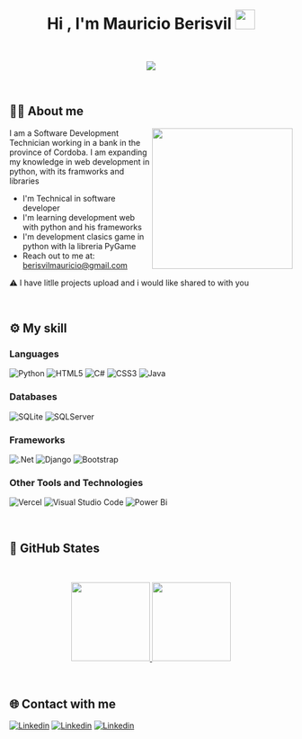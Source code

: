 <h1 align="center">Hi , I'm Mauricio Berisvil <img src="https://media.giphy.com/media/hvRJCLFzcasrR4ia7z/giphy.gif" width="35"></h1>
<br>
<p align="center">
  <a href="https://github.com/DenverCoder1/readme-typing-svg"><img src="https://readme-typing-svg.herokuapp.com?font=Time+New+Roman&color=%4493f8&size=25&center=true&vCenter=true&width=600&height=100&lines=Software+Development;Data+Analytics;Always+learning+new+things"></a>
</p>
<!--<picture><img src = "https://github.com/7oSkaaa/7oSkaaa/blob/main/Images/about_me.gif?raw=true" width = 50px></picture>-->

<br>

## 👨‍💻 About me

<picture> <img align="right" src="https://github.com/7oSkaaa/7oSkaaa/blob/main/Images/Right_Side.gif?raw=true" width = 250px></picture>

I am a Software Development Technician working in a bank in the province of Cordoba. I am expanding my knowledge in web development in python, with its framworks and  libraries


- I'm Technical in software developer
- I'm learning development web with python and his frameworks
- I'm development clasics game in python with la libreria PyGame
- Reach out to me at: berisvilmauricio@gmail.com


⚠️ I have litlle projects upload and  i would like shared to with you 

<div data-iframe-width="150" data-iframe-height="270" data-share-badge-id="53c42ba7-ae45-4ba4-a674-69faa259e692" data-share-badge-host="https://www.credly.com"></div><script type="text/javascript" async src="//cdn.credly.com/assets/utilities/embed.js"></script>

<br>

## ⚙️ My skill

### Languages
![Python](https://img.shields.io/badge/python-3670A0?style=for-the-badge&logo=python&logoColor=ffdd54) 
![HTML5](https://img.shields.io/badge/html5-%23E34F26.svg?style=for-the-badge&logo=html5&logoColor=white) 
![C#](https://img.shields.io/badge/c%23-%23239120.svg?style=for-the-badge&logo=csharp&logoColor=white) 
![CSS3](https://img.shields.io/badge/css3-%231572B6.svg?style=for-the-badge&logo=css3&logoColor=white) 
![Java](https://img.shields.io/badge/java-%23ED8B00.svg?style=for-the-badge&logo=openjdk&logoColor=white)

### Databases
![SQLite](https://img.shields.io/badge/sqlite-%2307405e.svg?style=for-the-badge&logo=sqlite&logoColor=white) 
![SQLServer](https://img.shields.io/badge/SQL%20Server-CC2927?style=for-the-badge&logo=microsoft%20sql%20server&logoColor=white)

### Frameworks
![.Net](https://img.shields.io/badge/.NET-5C2D91?style=for-the-badge&logo=.net&logoColor=white) 
![Django](https://img.shields.io/badge/django-%23092E20.svg?style=for-the-badge&logo=django&logoColor=white)
![Bootstrap](https://img.shields.io/badge/bootstrap-5C2D91.svg?style=for-the-badge&logo=bootstrap&logoColor=white)



### Other Tools and Technologies
![Vercel](https://img.shields.io/badge/vercel-%23000000.svg?style=for-the-badge&logo=vercel&logoColor=white)
![Visual Studio Code](https://img.shields.io/badge/Visual%20Studio%20Code-0078d7.svg?style=for-the-badge&logo=visual-studio-code&logoColor=white)
![Power Bi](https://img.shields.io/badge/power_bi-F2C811?style=for-the-badge&logo=powerbi&logoColor=black)

 <br>
 
## 🚀 GitHub States

<br>

<p align="center">
  <a href="https://github.com/MBerisvil">
    <img height="140em" src="https://github-readme-stats-eight-theta.vercel.app/api?username=MBerisvil&show_icons=true&theme=algolia&include_all_commits=true&count_private=true&color=%4493f8"/>
  </a>
  <a href="https://github.com/MBerisvil">
    <img height="140em" src="https://github-readme-stats-eight-theta.vercel.app/api/top-langs/?username=MBerisvil&layout=compact&langs_count=8&theme=algolia&color=%4493f8"/>
  </a>
</p>


<br>

## 🌐 Contact with me
[![Linkedin](https://img.shields.io/badge/linkedin-000?style=for-the-badge&logo=linkedin&logoColor=%23F7DF1E)](https://www.linkedin.com/in/berisvilmauricio/)
[![Linkedin](https://img.shields.io/badge/myweb-000?style=for-the-badge&logo=Qiskit&logoColor=%23F7DF1E)](https://berisvilmauricio.ar/)
[![Linkedin](https://img.shields.io/badge/github-000?style=for-the-badge&logo=github&logoColor=%23F7DF1E)](https://github.com/MBerisvil/)



<!-- Proudly created with GPRM ( https://gprm.itsvg.in ) -->
